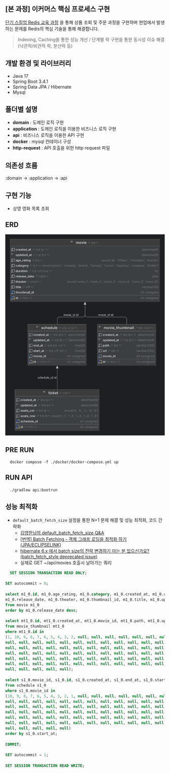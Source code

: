 ## [본 과정] 이커머스 핵심 프로세스 구현
[단기 스킬업 Redis 교육 과정](https://hh-skillup.oopy.io/) 을 통해 상품 조회 및 주문 과정을 구현하며 현업에서 발생하는 문제를 Redis의 핵심 기술을 통해 해결합니다.
> Indexing, Caching을 통한 성능 개선 / 단계별 락 구현을 통한 동시성 이슈 해결 (낙관적/비관적 락, 분산락 등)

## 개발 환경 및 라이브러리
- Java 17
- Spring Boot 3.4.1
- Spring Data JPA / Hibernate
- Mysql

## 폴더별 설명
- **domain** : 도메인 로직 구현
- **application** : 도메인 로직을 이용한 비즈니스 로직 구현
- **api** : 비즈니스 로직을 이용한 API 구현
- **docker** : mysql 컨테이너 구성
- **http-request** : API 호출을 위한 http request 파일

## 의존성 흐름
:domain -> :application -> :api

## 구현 기능
- 상영 영화 목록 조회

## ERD
![erd.png](erd.png)

## PRE RUN
```shell
  docker compose -f ./docker/docker-compose.yml up
```

## RUN API
```shell
  ./gradlew api:bootrun
```

## 성능 최적화
- `default_batch_fetch_size` 설정을 통한 N+1 문제 해결 및 성능 최적화, 코드 간략화
    - [김영한님의 default_batch_fetch_size Q&A](https://www.inflearn.com/community/questions/34469/default-batch-fetch-size-%EA%B4%80%EB%A0%A8%EC%A7%88%EB%AC%B8)
    - [[번역] Batch Fetching - 객체 그래프 로딩을 최적화 하기 (JPA/ECLIPSELINK)](https://narusas.github.io/2017/11/21/Eclipselink_Batch_Fetch.html)
    - [hibernate 6.x 에서 batch size의 전략 변경하기 아는 분 있으신가요?(batch_fetch_style deprecated issue)](https://www.inflearn.com/community/questions/903628/19-04-%EC%B4%88-where-in-%EC%BF%BC%EB%A6%AC-%EB%8C%80%EC%8B%A0-where-array-conatins-%EC%BF%BC%EB%A6%AC%EA%B0%80-%EB%82%98%EC%99%94%EC%8A%B5%EB%8B%88%EB%8B%A4-%EC%8A%A4%ED%94%84%EB%A7%81-%EB%B6%80%ED%8A%B8-3-1)
    - 실제로 GET ~/api/movies 호출시 날아가는 쿼리
```sql
  SET SESSION TRANSACTION READ ONLY;

SET autocommit = 0;

select m1_0.id, m1_0.age_rating, m1_0.category, m1_0.created_at, m1_0.duration,
m1_0.release_date, m1_0.theater, m1_0.thumbnail_id, m1_0.title, m1_0.updated_at
from movie m1_0
order by m1_0.release_date desc;

select mt1_0.id, mt1_0.created_at, mt1_0.movie_id, mt1_0.path, mt1_0.updated_at, mt1_0.url
from movie_thumbnail mt1_0
where mt1_0.id in
(1, 10, 9, 8, 7, 6, 5, 4, 3, 2, null, null, null, null, null, null, null, null, null, null,
null, null, null, null, null, null, null, null, null, null, null, null, null, null, null,
null, null, null, null, null, null, null, null, null, null, null, null, null, null, null,
null, null, null, null, null, null, null, null, null, null, null, null, null, null, null,
null, null, null, null, null, null, null, null, null, null, null, null, null, null, null,
null, null, null, null, null, null, null, null, null, null, null, null, null, null, null,
null, null, null, null, null);

select s1_0.movie_id, s1_0.id, s1_0.created_at, s1_0.end_at, s1_0.start_at, s1_0.updated_at
from schedule s1_0
where s1_0.movie_id in
(10, 9, 8, 7, 6, 5, 4, 3, 2, 1, null, null, null, null, null, null, null, null, null, null,
null, null, null, null, null, null, null, null, null, null, null, null, null, null, null,
null, null, null, null, null, null, null, null, null, null, null, null, null, null, null,
null, null, null, null, null, null, null, null, null, null, null, null, null, null, null,
null, null, null, null, null, null, null, null, null, null, null, null, null, null, null,
null, null, null, null, null, null, null, null, null, null, null, null, null, null, null,
null, null, null, null, null)
order by s1_0.start_at;

COMMIT;

SET autocommit = 1;

SET SESSION TRANSACTION READ WRITE;

 ```
